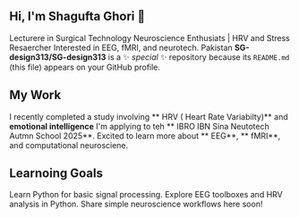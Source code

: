 ## Hi, I'm Shagufta Ghori 👋
Lecturere in Surgical Technology
Neuroscience Enthusiats | HRV and Stress Resaercher
Interested in EEG, fMRI, and neurotech.
Pakistan
**SG-design313/SG-design313** is a ✨ _special_ ✨ repository because its `README.md` (this file) appears on your GitHub profile.
## My Work
I recently completed a study involving ** HRV ( Heart Rate Variabilty)** and **emotional intelligence**
I'm applying to teh ** IBRO IBN Sina Neutotech Autmn School 2025**.
Excited to learn more about ** EEG**, ** fMRI**, and computational neurosciene.
## Learnoing Goals
Learn Python for basic signal processing.
Explore EEG toolboxes and HRV analysis in Python.
Share simple neuroscience workflows here soon!
